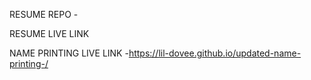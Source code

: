 RESUME REPO - 

RESUME LIVE LINK 

NAME PRINTING LIVE LINK -https://lil-dovee.github.io/updated-name-printing-/
